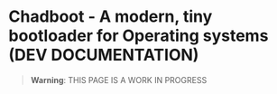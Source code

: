 # Chadboot - A modern, tiny bootloader for Operating systems (DEV DOCUMENTATION)

>**Warning**: THIS PAGE IS A WORK IN PROGRESS
